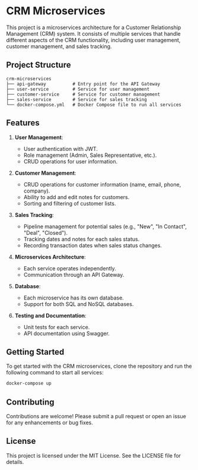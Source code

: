 # CRM Microservices

This project is a microservices architecture for a Customer Relationship Management (CRM) system. It consists of multiple services that handle different aspects of the CRM functionality, including user management, customer management, and sales tracking.

## Project Structure

```
crm-microservices
├── api-gateway          # Entry point for the API Gateway
├── user-service         # Service for user management
├── customer-service     # Service for customer management
├── sales-service        # Service for sales tracking
└── docker-compose.yml   # Docker Compose file to run all services
```

## Features

1. **User Management**:

   - User authentication with JWT.
   - Role management (Admin, Sales Representative, etc.).
   - CRUD operations for user information.

2. **Customer Management**:

   - CRUD operations for customer information (name, email, phone, company).
   - Ability to add and edit notes for customers.
   - Sorting and filtering of customer lists.

3. **Sales Tracking**:

   - Pipeline management for potential sales (e.g., "New", "In Contact", "Deal", "Closed").
   - Tracking dates and notes for each sales status.
   - Recording transaction dates when sales status changes.

4. **Microservices Architecture**:

   - Each service operates independently.
   - Communication through an API Gateway.

5. **Database**:

   - Each microservice has its own database.
   - Support for both SQL and NoSQL databases.

6. **Testing and Documentation**:
   - Unit tests for each service.
   - API documentation using Swagger.

## Getting Started

To get started with the CRM microservices, clone the repository and run the following command to start all services:

```bash
docker-compose up
```

## Contributing

Contributions are welcome! Please submit a pull request or open an issue for any enhancements or bug fixes.

## License

This project is licensed under the MIT License. See the LICENSE file for details.
